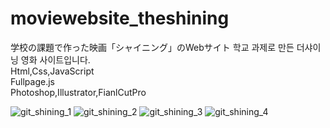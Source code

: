 # moviewebsite_theshining
学校の課題で作った映画「シャイニング」のWebサイト
학교 과제로 만든 더샤이닝 영화 사이트입니다.<br>
Html,Css,JavaScript<br>
Fullpage.js<br>
Photoshop,Illustrator,FianlCutPro

![git_shining_1](https://user-images.githubusercontent.com/114851426/214989991-a41d5a3a-23e1-40d2-8728-e1561d2a2f6c.jpg)
![git_shining_2](https://user-images.githubusercontent.com/114851426/214990010-4f485349-13fb-41d3-b4e2-4431f87f7b68.jpg)
![git_shining_3](https://user-images.githubusercontent.com/114851426/214990016-558ba266-2ed5-4b8c-b6af-35e982b4c9d1.jpg)
![git_shining_4](https://user-images.githubusercontent.com/114851426/214990024-fb227cf6-a83a-4551-a97a-4252ec36436a.jpg)
